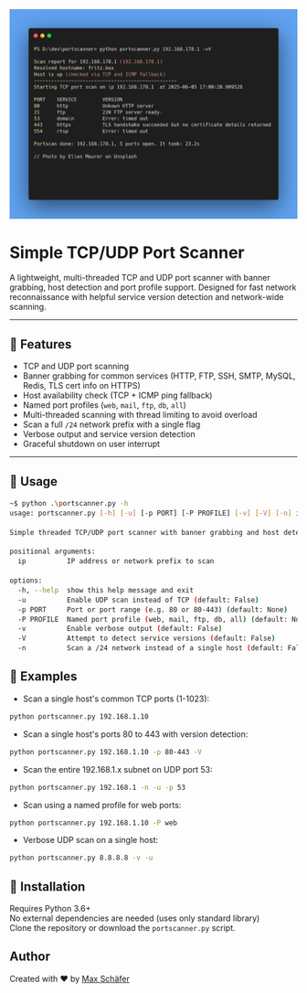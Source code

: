 ![demo](./demo.png)

# Simple TCP/UDP Port Scanner

A lightweight, multi-threaded TCP and UDP port scanner with banner grabbing, host detection and port profile support. Designed for fast network reconnaissance with helpful service version detection and network-wide scanning.

---

## 🌟 Features

- TCP and UDP port scanning
- Banner grabbing for common services (HTTP, FTP, SSH, SMTP, MySQL, Redis, TLS cert info on HTTPS)
- Host availability check (TCP + ICMP ping fallback)
- Named port profiles (`web`, `mail`, `ftp`, `db`, `all`)
- Multi-threaded scanning with thread limiting to avoid overload
- Scan a full `/24` network prefix with a single flag
- Verbose output and service version detection
- Graceful shutdown on user interrupt

---

## 🔧 Usage

```bash
~$ python .\portscanner.py -h
usage: portscanner.py [-h] [-u] [-p PORT] [-P PROFILE] [-v] [-V] [-n] ip

Simple threaded TCP/UDP port scanner with banner grabbing and host detection.

positional arguments:
  ip          IP address or network prefix to scan

options:
  -h, --help  show this help message and exit
  -u          Enable UDP scan instead of TCP (default: False)
  -p PORT     Port or port range (e.g. 80 or 80-443) (default: None)
  -P PROFILE  Named port profile (web, mail, ftp, db, all) (default: None)
  -v          Enable verbose output (default: False)
  -V          Attempt to detect service versions (default: False)
  -n          Scan a /24 network instead of a single host (default: False)
```

## 📜 Examples
- Scan a single host's common TCP ports (1-1023):
```bash
python portscanner.py 192.168.1.10
```

- Scan a single host's ports 80 to 443 with version detection:
```bash
python portscanner.py 192.168.1.10 -p 80-443 -V
```

- Scan the entire 192.168.1.x subnet on UDP port 53:
```bash
python portscanner.py 192.168.1 -n -u -p 53
```

- Scan using a named profile for web ports:
```bash
python portscanner.py 192.168.1.10 -P web
```

- Verbose UDP scan on a single host:
```bash
python portscanner.py 8.8.8.8 -v -u
```

## 🧰 Installation
Requires Python 3.6+
<br/>
No external dependencies are needed (uses only standard library)
<br/>
Clone the repository or download the `portscanner.py` script.

## Author
Created with ♥️ by [Max Schäfer](https://github.com/maxi-schaefer)
